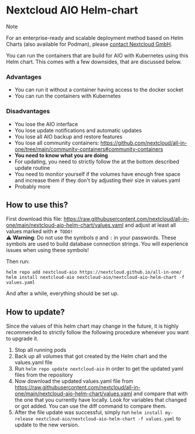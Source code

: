 # Nextcloud AIO Helm-chart

> [!NOTE]
> For an enterprise-ready and scalable deployment method based on Helm Charts (also available for Podman), please [contact Nextcloud GmbH](https://nextcloud.com/enterprise/).

You can run the containers that are build for AIO with Kubernetes using this Helm chart. This comes with a few downsides, that are discussed below.

### Advantages
- You can run it without a container having access to the docker socket
- You can run the containers with Kubernetes

### Disadvantages
- You lose the AIO interface
- You lose update notifications and automatic updates
- You lose all AIO backup and restore features
- You lose all community containers: https://github.com/nextcloud/all-in-one/tree/main/community-containers#community-containers
- **You need to know what you are doing**
- For updating, you need to strictly follow the at the bottom described update routine
- You need to monitor yourself if the volumes have enough free space and increase them if they don't by adjusting their size in values.yaml
- Probably more

## How to use this?

First download this file: https://raw.githubusercontent.com/nextcloud/all-in-one/main/nextcloud-aio-helm-chart/values.yaml and adjust at least all values marked with `# TODO!`<br>
⚠️ **Warning**: Do not use the symbols `@` and `:` in your passwords. These symbols are used to build database connection strings. You will experience issues when using these symbols!

Then run:

```
helm repo add nextcloud-aio https://nextcloud.github.io/all-in-one/
helm install nextcloud-aio nextcloud-aio/nextcloud-aio-helm-chart -f values.yaml
```

And after a while, everything should be set up.

## How to update?
Since the values of this helm chart may change in the future, it is highly recommended to strictly follow the following procedure whenever you want to upgrade it.
1. Stop all running pods
1. Back up all volumes that got created by the Helm chart and the values.yaml file
1. Run `helm repo update nextcloud-aio` in order to get the updated yaml files from the repository
1. Now download the updated values.yaml file from https://raw.githubusercontent.com/nextcloud/all-in-one/main/nextcloud-aio-helm-chart/values.yaml and compare that with the one that you currently have locally. Look for variables that changed or got added. You can use the diff command to compare them.
1. After the file update was successful, simply run `helm install my-release nextcloud-aio/nextcloud-aio-helm-chart -f values.yaml` to update to the new version.
